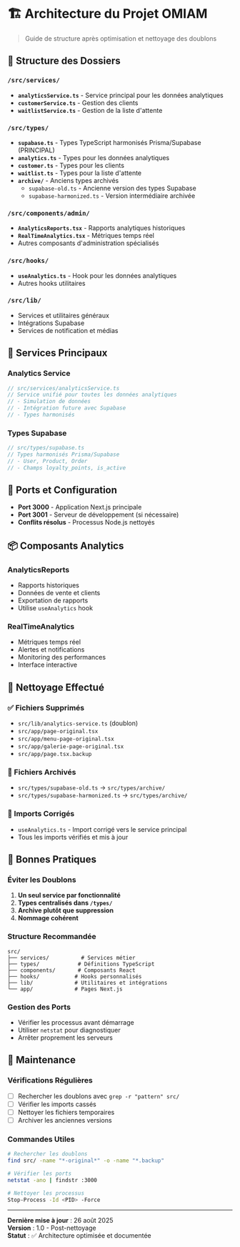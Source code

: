 # 🏗️ Architecture du Projet OMIAM

> Guide de structure après optimisation et nettoyage des doublons

## 📁 Structure des Dossiers

### `/src/services/`
- **`analyticsService.ts`** - Service principal pour les données analytiques
- **`customerService.ts`** - Gestion des clients
- **`waitlistService.ts`** - Gestion de la liste d'attente

### `/src/types/`
- **`supabase.ts`** - Types TypeScript harmonisés Prisma/Supabase (PRINCIPAL)
- **`analytics.ts`** - Types pour les données analytiques
- **`customer.ts`** - Types pour les clients
- **`waitlist.ts`** - Types pour la liste d'attente
- **`archive/`** - Anciens types archivés
  - `supabase-old.ts` - Ancienne version des types Supabase
  - `supabase-harmonized.ts` - Version intermédiaire archivée

### `/src/components/admin/`
- **`AnalyticsReports.tsx`** - Rapports analytiques historiques
- **`RealTimeAnalytics.tsx`** - Métriques temps réel
- Autres composants d'administration spécialisés

### `/src/hooks/`
- **`useAnalytics.ts`** - Hook pour les données analytiques
- Autres hooks utilitaires

### `/src/lib/`
- Services et utilitaires généraux
- Intégrations Supabase
- Services de notification et médias

## 🔧 Services Principaux

### Analytics Service
```typescript
// src/services/analyticsService.ts
// Service unifié pour toutes les données analytiques
// - Simulation de données
// - Intégration future avec Supabase
// - Types harmonisés
```

### Types Supabase
```typescript
// src/types/supabase.ts
// Types harmonisés Prisma/Supabase
// - User, Product, Order
// - Champs loyalty_points, is_active
```

## 🚀 Ports et Configuration

- **Port 3000** - Application Next.js principale
- **Port 3001** - Serveur de développement (si nécessaire)
- **Conflits résolus** - Processus Node.js nettoyés

## 📦 Composants Analytics

### AnalyticsReports
- Rapports historiques
- Données de vente et clients
- Exportation de rapports
- Utilise `useAnalytics` hook

### RealTimeAnalytics
- Métriques temps réel
- Alertes et notifications
- Monitoring des performances
- Interface interactive

## 🧹 Nettoyage Effectué

### ✅ Fichiers Supprimés
- `src/lib/analytics-service.ts` (doublon)
- `src/app/page-original.tsx`
- `src/app/menu-page-original.tsx`
- `src/app/galerie-page-original.tsx`
- `src/app/page.tsx.backup`

### 📁 Fichiers Archivés
- `src/types/supabase-old.ts` → `src/types/archive/`
- `src/types/supabase-harmonized.ts` → `src/types/archive/`

### 🔗 Imports Corrigés
- `useAnalytics.ts` - Import corrigé vers le service principal
- Tous les imports vérifiés et mis à jour

## 🎯 Bonnes Pratiques

### Éviter les Doublons
1. **Un seul service par fonctionnalité**
2. **Types centralisés dans `/types/`**
3. **Archive plutôt que suppression**
4. **Nommage cohérent**

### Structure Recommandée
```
src/
├── services/          # Services métier
├── types/            # Définitions TypeScript
├── components/       # Composants React
├── hooks/           # Hooks personnalisés
├── lib/             # Utilitaires et intégrations
└── app/             # Pages Next.js
```

### Gestion des Ports
- Vérifier les processus avant démarrage
- Utiliser `netstat` pour diagnostiquer
- Arrêter proprement les serveurs

## 🔄 Maintenance

### Vérifications Régulières
- [ ] Rechercher les doublons avec `grep -r "pattern" src/`
- [ ] Vérifier les imports cassés
- [ ] Nettoyer les fichiers temporaires
- [ ] Archiver les anciennes versions

### Commandes Utiles
```bash
# Rechercher les doublons
find src/ -name "*-original*" -o -name "*.backup"

# Vérifier les ports
netstat -ano | findstr :3000

# Nettoyer les processus
Stop-Process -Id <PID> -Force
```

---

**Dernière mise à jour** : 26 août 2025  
**Version** : 1.0 - Post-nettoyage  
**Statut** : ✅ Architecture optimisée et documentée